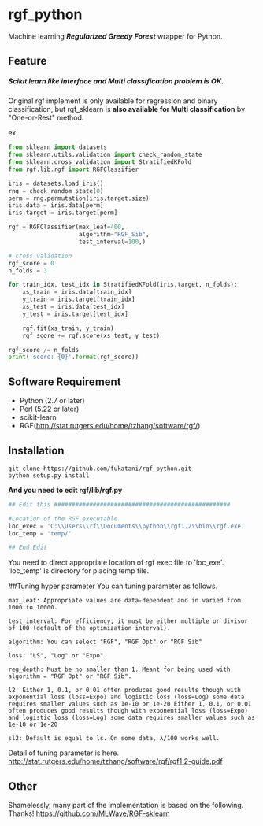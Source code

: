 # rgf_python
Machine learning ***Regularized Greedy Forest*** wrapper for Python.

## Feature

##### Scikit learn like interface and Multi classification problem is OK.

Original rgf implement is only available for regression and binary classification, but rgf_sklearn is **also available for Multi classification** by "One-or-Rest" method.

ex.
```python
from sklearn import datasets
from sklearn.utils.validation import check_random_state
from sklearn.cross_validation import StratifiedKFold
from rgf.lib.rgf import RGFClassifier

iris = datasets.load_iris()
rng = check_random_state(0)
perm = rng.permutation(iris.target.size)
iris.data = iris.data[perm]
iris.target = iris.target[perm]

rgf = RGFClassifier(max_leaf=400,
                    algorithm="RGF_Sib",
                    test_interval=100,)

# cross validation
rgf_score = 0
n_folds = 3

for train_idx, test_idx in StratifiedKFold(iris.target, n_folds):
    xs_train = iris.data[train_idx]
    y_train = iris.target[train_idx]
    xs_test = iris.data[test_idx]
    y_test = iris.target[test_idx]

    rgf.fit(xs_train, y_train)
    rgf_score += rgf.score(xs_test, y_test)

rgf_score /= n_folds
print('score: {0}'.format(rgf_score))
```

## Software Requirement

* Python (2.7 or later)
* Perl (5.22 or later)
* scikit-learn
* RGF(http://stat.rutgers.edu/home/tzhang/software/rgf/)

## Installation

```
git clone https://github.com/fukatani/rgf_python.git
python setup.py install
```

**And you need to edit rgf/lib/rgf.py**

```python
## Edit this ##################################################

#Location of the RGF executable
loc_exec = 'C:\\Users\\rf\\Documents\\python\\rgf1.2\\bin\\rgf.exe'
loc_temp = 'temp/'

## End Edit
```

You need to direct appropriate location of rgf exec file to 'loc_exe'.
'loc_temp' is directory for placing temp file.

##Tuning hyper parameter
You can tuning parameter as follows.

	max_leaf: Appropriate values are data-dependent and in varied from 1000 to 10000.

	test_interval: For efficiency, it must be either multiple or divisor of 100 (default of the optimization interval).

	algorithm: You can select "RGF", "RGF Opt" or "RGF Sib"

	loss: "LS", "Log" or "Expo".

	reg_depth: Must be no smaller than 1. Meant for being used with algorithm = "RGF Opt" or "RGF Sib". 

	l2: Either 1, 0.1, or 0.01 often produces good results though with exponential loss (loss=Expo) and logistic loss (loss=Log) some data requires smaller values such as 1e-10 or 1e-20 Either 1, 0.1, or 0.01 often produces good results though with exponential loss (loss=Expo) and logistic loss (loss=Log) some data requires smaller values such as 1e-10 or 1e-20

	sl2: Default is equal to ls. On some data, λ/100 works well.

Detail of tuning parameter is here.
http://stat.rutgers.edu/home/tzhang/software/rgf/rgf1.2-guide.pdf

## Other

Shamelessly, many part of the implementation is based on the following. Thanks!
https://github.com/MLWave/RGF-sklearn

